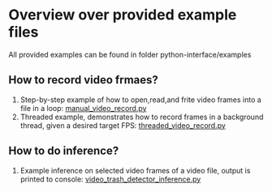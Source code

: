 # Overview over provided example files
All provided examples can be found in folder python-interface/examples

## How to record video frmaes?
1) Step-by-step example of how to open,read,and frite video frames into a file in a loop: [manual_video_record.py](python-interface/examples/manual_video_record.py)
2) Threaded example, demonstrates how to record frames in a background thread, given a desired target FPS: [threaded_video_record.py](python-interface/examples/threaded_video_record.py)

## How to do inference?
1) Example inference on selected video frames of a video file, output is printed to console: [video_trash_detector_inference.py](python-interface/examples/video_trash_detector_inference.py)
